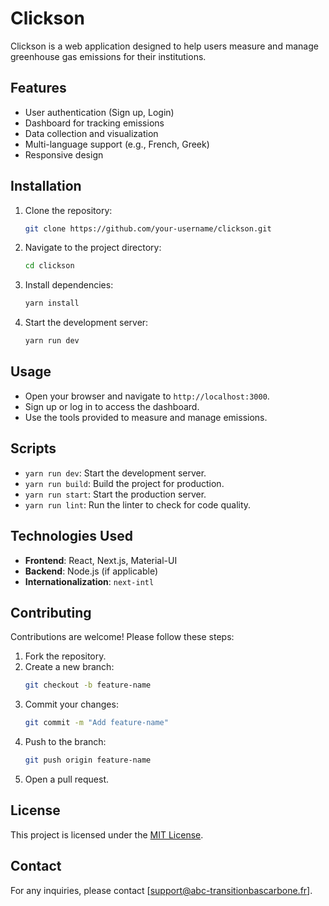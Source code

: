 # Clickson

Clickson is a web application designed to help users measure and manage greenhouse gas emissions for their institutions.

## Features

- User authentication (Sign up, Login)
- Dashboard for tracking emissions
- Data collection and visualization
- Multi-language support (e.g., French, Greek)
- Responsive design

## Installation

1. Clone the repository:
   ```bash
   git clone https://github.com/your-username/clickson.git
   ```
2. Navigate to the project directory:
   ```bash
   cd clickson
   ```
3. Install dependencies:
   ```bash
   yarn install
   ```
4. Start the development server:
   ```bash
   yarn run dev
   ```

## Usage

- Open your browser and navigate to `http://localhost:3000`.
- Sign up or log in to access the dashboard.
- Use the tools provided to measure and manage emissions.

## Scripts

- `yarn run dev`: Start the development server.
- `yarn run build`: Build the project for production.
- `yarn run start`: Start the production server.
- `yarn run lint`: Run the linter to check for code quality.

## Technologies Used

- **Frontend**: React, Next.js, Material-UI
- **Backend**: Node.js (if applicable)
- **Internationalization**: `next-intl`

## Contributing

Contributions are welcome! Please follow these steps:

1. Fork the repository.
2. Create a new branch:
   ```bash
   git checkout -b feature-name
   ```
3. Commit your changes:
   ```bash
   git commit -m "Add feature-name"
   ```
4. Push to the branch:
   ```bash
   git push origin feature-name
   ```
5. Open a pull request.

## License

This project is licensed under the [MIT License](LICENSE).

## Contact

For any inquiries, please contact [support@abc-transitionbascarbone.fr].
